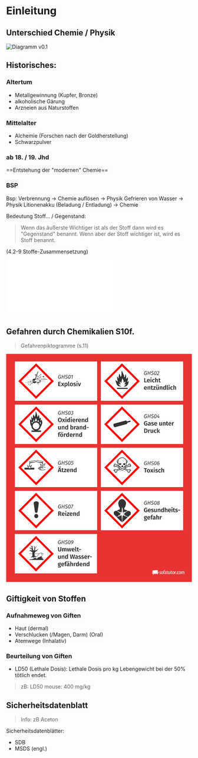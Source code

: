 # Einleitung
## Unterschied Chemie / Physik

![Diagramm v0.1](Abb_v01)

## Historisches:
### Altertum
- Metallgewinnung (Kupfer, Bronze)
- alkoholische Gärung
- Arzneien aus Naturstoffen
### Mittelalter
- Alchemie (Forschen nach der Goldherstellung)
- Schwarzpulver
### ab 18. / 19. Jhd
==Entstehung der "modernen" Chemie==

### BSP
Bsp: 
	Verbrennung -> Chemie
	 auflösen -> Physik
	 Gefrieren von Wasser -> Physik
	 Litionenakku (Beladung / Entladung) -> Chemie

Bedeutung Stoff... / Gegenstand:
> Wenn das äußerste Wichtiger ist als der Stoff dann wird es "Gegenstand" benannt.
> Wenn aber der Stoff wichtiger ist, wird es Stoff benannt.

(4.2-9 Stoffe-Zusammensetzung)

![Abb_v02](Abb_v02.md)

## Gefahren durch Chemikalien S10f.
> Gefahrenpiktogramme (s.11)

![Gefahrenpiktogramme](Piktogramme.svg)

## Giftigkeit von Stoffen
### Aufnahmeweg von Giften
- Haut (dermal)
- Verschlucken (/Magen, Darm) (Oral)
- Atemwege (Inhalativ)
### Beurteilung von Giften
- LD50 (Lethale Dosis): Lethale Dosis pro kg Lebengewicht bei der 50% tötlich endet.

> zB: LD50 mouse: 400 mg/kg

## Sicherheitsdatenblatt
>Info:
zB Aceton

Sicherheitsdatenblätter:
- SDB
- MSDS (engl.)